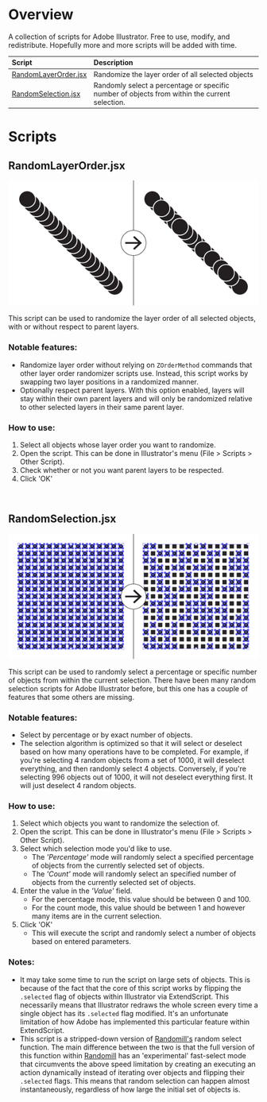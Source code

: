 # Overview

A collection of scripts for Adobe Illustrator. Free to use, modify, and redistribute. Hopefully more and more scripts will be added with time.

|Script|Description
|:---|:---|
|[RandomLayerOrder.jsx](#randomlayerorderjsx)|Randomize the layer order of all selected objects|
|[RandomSelection.jsx](#randomselectionjsx)|Randomly select a percentage or specific number of objects from within the current selection. |

# Scripts

## RandomLayerOrder.jsx

![](images/RandomLayerOrder.png)

This script can be used to randomize the layer order of all selected objects, with or without respect to parent layers.

### Notable features:

* Randomize layer order without relying on `ZOrderMethod` commands that other layer order randomizer scripts use. Instead, this script works by swapping two layer positions in a randomized manner.
* Optionally respect parent layers. With this option enabled, layers will stay within their own parent layers and will only be randomized relative to other selected layers in their same parent layer.

### How to use:

1. Select all objects whose layer order you want to randomize.
2. Open the script. This can be done in Illustrator's menu (File > Scripts > Other Script).
3. Check whether or not you want parent layers to be respected.
4. Click 'OK'

<br>

## RandomSelection.jsx

![](images/RandomSelection.png)

This script can be used to randomly select a percentage or specific number of objects from within the current selection. There have been many random selection scripts for Adobe Illustrator before, but this one has a couple of features that some others are missing.

### Notable features:

* Select by percentage or by exact number of objects.
* The selection algorithm is optimized so that it will select or deselect based on how many operations have to be completed. For example, if you're selecting 4 random objects from a set of 1000, it will deselect everything, and then randomly select 4 objects. Conversely, if you're selecting 996 objects out of 1000, it will not deselect everything first. It will just deselect 4 random objects.

### How to use:

1. Select which objects you want to randomize the selection of.
2. Open the script. This can be done in Illustrator's menu (File > Scripts > Other Script).
3. Select which selection mode you'd like to use. 
	* The *'Percentage'* mode will randomly select a specified percentage of objects from the currently selected set of objects.
	* The *'Count'* mode will randomly select an specified number of objects from the currently selected set of objects.
4. Enter the value in the *'Value'* field.
	* For the percentage mode, this value should be between 0 and 100.
	* For the count mode, this value should be between 1 and however many items are in the current selection.
5. Click 'OK'
	* This will execute the script and randomly select a number of objects based on entered parameters.

### Notes:

* It may take some time to run the script on large sets of objects. This is because of the fact that the core of this script works by flipping the `.selected` flag of objects within Illustrator via ExtendScript. This necessarily means that Illustrator redraws the whole screen every time a single object has its `.selected` flag modified. It's an unfortunate limitation of how Adobe has implemented this particular feature within ExtendScript.
* This script is a stripped-down version of [Randomill's](https://randomill.com/) random select function. The main difference between the two is that the full version of this function within [Randomill](https://randomill.com/) has an 'experimental' fast-select mode that circumvents the above speed limitation by creating an executing an action dynamically instead of iterating over objects and flipping their `.selected` flags. This means that random selection can happen almost instantaneously, regardless of how large the initial set of objects is.
